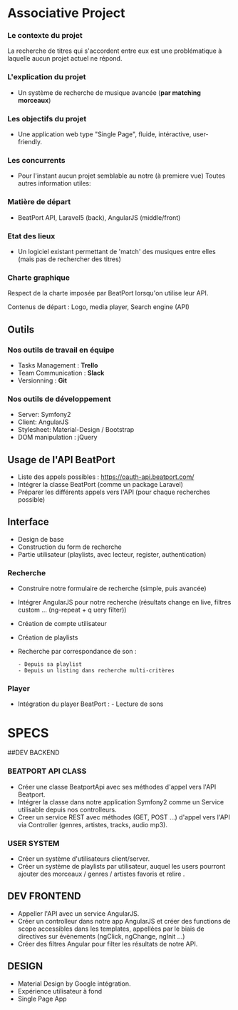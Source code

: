 # Associative Project

### Le contexte du projet

La recherche de titres qui s'accordent entre eux est une problématique à laquelle aucun projet actuel ne répond.

### L'explication du projet

- Un système de recherche de musique avancée (**par matching morceaux**)

### Les objectifs du projet

- Une application web type "Single Page", fluide, intéractive, user-friendly.

### Les concurrents  

- Pour l'instant aucun projet semblable au notre (à premiere vue)
Toutes autres information utiles:

### Matière de départ

- BeatPort API, Laravel5 (back), AngularJS (middle/front)

### Etat des lieux

- Un logiciel existant permettant de 'match' des musiques entre elles (mais pas de rechercher des titres)

### Charte graphique

Respect de la charte imposée par BeatPort lorsqu'on utilise leur API.

Contenus de départ : Logo, media player, Search engine (API)

## Outils

### Nos outils de travail en équipe

- Tasks Management : **Trello**
- Team Communication : **Slack**
- Versionning : **Git**

### Nos outils de développement

- Server: Symfony2
- Client: AngularJS
- Stylesheet: Material-Design / Bootstrap
- DOM manipulation : jQuery

## Usage de l'API BeatPort

- Liste des appels possibles : https://oauth-api.beatport.com/
- Intégrer la classe BeatPort (comme un package Laravel)
- Préparer les différents appels vers l'API (pour chaque recherches possible)

## Interface

- Design de base
- Construction du form de recherche
- Partie utilisateur (playlists, avec lecteur, register, authentication)

### Recherche

- Construire notre formulaire de recherche (simple, puis avancée)
- Intégrer AngularJS pour notre recherche (résultats change en live, filtres custom ... (ng-repeat + q
uery filter))
- Création de compte utilisateur
- Création de playlists
- Recherche par correspondance de son :

      - Depuis sa playlist
      - Depuis un listing dans recherche multi-critères

### Player

- Intégration du player BeatPort :
      - Lecture de sons

# SPECS

##DEV BACKEND

### BEATPORT API CLASS

- Créer une classe BeatportApi avec ses méthodes d'appel vers l'API Beatport.
- Intégrer la classe dans notre application Symfony2 comme un Service utilisable depuis nos controlleurs.
- Creer un service REST avec méthodes (GET, POST ...) d'appel vers l'API via Controller (genres, artistes, tracks, audio mp3).

### USER SYSTEM

- Créer un système d'utilisateurs client/server.
- Créer un système de playlists par utilisateur, auquel les users pourront ajouter des morceaux / genres / artistes favoris et relire .

## DEV FRONTEND

- Appeller l'API avec un service AngularJS.
- Créer un controlleur dans notre app AngularJS et créer des functions de scope accessibles dans les templates, appellées par le biais de directives sur évènements (ngClick, ngChange, ngInit ...)
- Créer des filtres Angular pour filter les résultats de notre API.

## DESIGN

- Material Design by Google intégration.
- Expérience utilisateur à fond
- Single Page App
